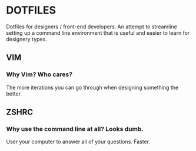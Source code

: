 # DOTFILES

Dotfiles for designers / front-end developers. An attempt to streamline
setting up a command line environment that is useful and easier to learn
for designery types.

## VIM

### Why Vim? Who cares?

The more iterations you can go through when designing something the better.

## ZSHRC

### Why use the command line at all? Looks dumb.

User your computer to answer all of your questions. Faster.

